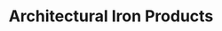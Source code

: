 ---
title: "Architectural Iron Products"
url: /portland/architectural-iron-products/
shop: Allgemein
---